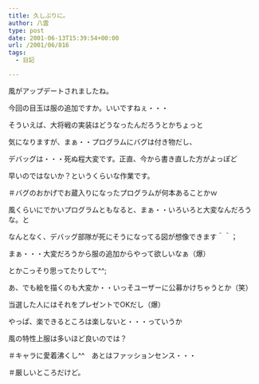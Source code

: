 ```yaml
---
title: 久しぶりに。
author: 八雲
type: post
date: 2001-06-13T15:39:54+00:00
url: /2001/06/816
tags:
  - 日記

---
```

風がアップデートされましたね。
  
今回の目玉は服の追加ですか。いいですねぇ・・・
  
そういえば、大将戦の実装はどうなったんだろうとかちょっと
  
気になりますが、まぁ・・プログラムにバグは付き物だし、
  
デバッグは・・・死ぬ程大変です。正直、今から書き直した方がよっぽど
  
早いのではないか？というくらいな作業です。
  
＃バグのおかげでお蔵入りになったプログラムが何本あることかｗ
  
風くらいにでかいプログラムともなると、まぁ・・いろいろと大変なんだろうな。と
  
なんとなく、デバッグ部隊が死にそうになってる図が想像できます＾＾；
  
まぁ・・・大変だろうから服の追加からやって欲しいなぁ（爆）
  
とかこっそり思ってたりして^^;
  
あ、でも絵を描くのも大変か・・いっそユーザーに公募かけちゃうとか（笑）
  
当選した人にはそれをプレゼントでOKだし（爆）
  
やっぱ、楽できるところは楽しないと・・・っていうか
  
風の特性上服は多いほど良いのでは？
  
＃キャラに愛着沸くし^^　あとはファッションセンス・・・
  
＃厳しいところだけど。
